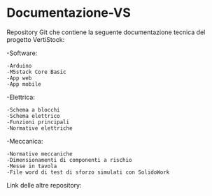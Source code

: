 # Documentazione-VS
Repository Git che contiene la seguente documentazione tecnica del progetto VertiStock:

  -Software:
  
    -Arduino
    -M5stack Core Basic
    -App web
    -App mobile

  -Elettrica:
  
    -Schema a blocchi
    -Schema elettrico
    -Funzioni principali
    -Normative elettriche

  -Meccanica:
  
    -Normative meccaniche
    -Dimensionamenti di componenti a rischio
    -Messe in tavola
    -File word di test di sforzo simulati con SolidoWork

  Link delle altre repository:

  
